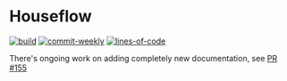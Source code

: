 # Houseflow

[![build](https://img.shields.io/github/workflow/status/gbaranski/houseflow/CI)](https://github.com/gbaranski/houseflow/actions?query=workflow%3ACI)
[![commit-weekly](https://img.shields.io/github/commit-activity/w/gbaranski/houseflow)](https://github.com/gbaranski/houseflow)
[![lines-of-code](https://img.shields.io/tokei/lines/github/gbaranski/houseflow)](https://github.com/gbaranski/houseflow)

There's ongoing work on adding completely new documentation, see [PR #155](https://github.com/gbaranski/houseflow/pull/155)
